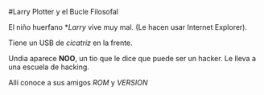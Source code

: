 
#Larry Plotter y el Bucle Filosofal

El niño huerfano **Larry* vive muy mal. (Le hacen usar Internet Explorer).

Tiene un USB de *cicatriz* en la frente.

Undia aparece **NOO**, un tio que le dice que puede ser un hacker.
Le lleva a una escuela de hacking.

Allí conoce a sus amigos *ROM* y *VERSION*
